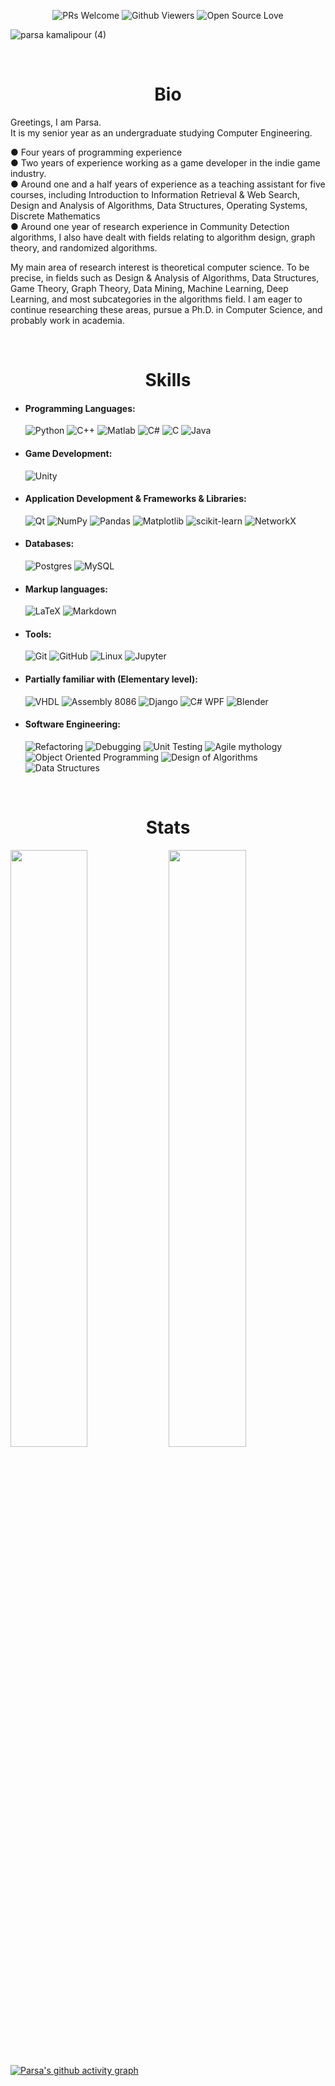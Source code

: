 
<p align="center">
<img alt="PRs Welcome" src="https://img.shields.io/badge/PRs-welcome-1abedb.svg?style=flat&logo=github">
<img alt="Github Viewers" src="https://visitor-badge.glitch.me/badge?page_id=benymaxparsa.benymaxparsa">
<img alt="Open Source Love" src="https://img.shields.io/badge/Open%20Source-%E2%99%A1-purple">
</p>

![parsa kamalipour (4)](https://user-images.githubusercontent.com/51443025/156933017-5908db34-bb39-49be-a250-518a9d4558c3.gif)


 <br />
<p align="center">
  <h1 align="center"> Bio </h1>
<p h2 align="center">

Greetings, I am Parsa.  
It is my senior year as an undergraduate studying Computer Engineering.

● Four years of programming experience  
● Two years of experience working as a game developer in the indie game industry.  
● Around one and a half years of experience as a teaching assistant for five courses, including Introduction to Information Retrieval & Web Search, Design and Analysis of Algorithms, Data Structures, Operating Systems, Discrete Mathematics  
● Around one year of research experience in Community Detection algorithms, I also have dealt with fields relating to algorithm design, graph theory, and randomized algorithms.

My main area of research interest is theoretical computer science. To be precise, in fields such as Design & Analysis of Algorithms, Data Structures, Game Theory, Graph Theory, Data Mining, Machine Learning, Deep Learning, and most subcategories in the algorithms field. I am eager to continue researching these areas, pursue a Ph.D. in Computer Science, and probably work in academia.

  
 <br />
<p align="center">
  <h1 align="center"> Skills </h1>
<p h2 align="center">

- #### Programming Languages:
  <img alt="Python" src="https://img.shields.io/badge/python-%2314354C.svg?style=for-the-badge&logo=python&logoColor=white"/>
  <img alt="C++" src="https://img.shields.io/badge/c++-%2300599C.svg?style=for-the-badge&logo=c%2B%2B&logoColor=white"/> 
  <img alt="Matlab" src="https://img.shields.io/badge/Matlab®-%23E34F26.svg?style=for-the-badge&logo=matlab&logoColor=white"/>
  <img alt="C#" src="https://img.shields.io/badge/c%23-%23239120.svg?style=for-the-badge&logo=c-sharp&logoColor=white"/> 
  <img alt="C" src="https://img.shields.io/badge/c-%2300599C.svg?style=for-the-badge&logo=c&logoColor=white"/> 
  <img alt="Java" src="https://img.shields.io/badge/java-%23ED8B00.svg?style=for-the-badge&logo=java&logoColor=white"/> 
  
- #### Game Development:
  <img alt="Unity" src="https://img.shields.io/badge/unity-%23000000.svg?style=for-the-badge&logo=unity&logoColor=white"/>
  
- #### Application Development & Frameworks & Libraries:
  <img alt="Qt" src="https://img.shields.io/badge/Qt-%23217346.svg?style=for-the-badge&logo=Qt&logoColor=white"/>  
  <img alt="NumPy" src="https://img.shields.io/badge/numpy-%23013243.svg?style=for-the-badge&logo=numpy&logoColor=white"/>
  <img alt="Pandas" src="https://img.shields.io/badge/pandas-%23150458.svg?style=for-the-badge&logo=pandas&logoColor=white"/>
  <img alt="Matplotlib" src="https://img.shields.io/badge/matplotlib-%23316192.svg?style=for-the-badge&logo=matplotlib&logoColor=white"/>
  <img alt="scikit-learn" src="https://img.shields.io/badge/scikit--learn-%23F7931E.svg?style=for-the-badge&logo=scikit-learn&logoColor=white"/>
  <img alt="NetworkX" src="https://img.shields.io/badge/NetworkX-%23316192.svg?style=for-the-badge&logo=NetworkX&logoColor=white"/>

- #### Databases:
  <img alt="Postgres" src="https://img.shields.io/badge/postgres-%23316192.svg?style=for-the-badge&logo=postgresql&logoColor=white"/>
  <img alt="MySQL" src="https://img.shields.io/badge/mysql-%2300f.svg?style=for-the-badge&logo=mysql&logoColor=white"/>
  
- #### Markup languages:
  <img alt="LaTeX" src="https://img.shields.io/badge/latex-%23008080.svg?style=for-the-badge&logo=latex&logoColor=white"/>
  <img alt="Markdown" src="https://img.shields.io/badge/markdown-%23000000.svg?style=for-the-badge&logo=markdown&logoColor=white"/>
  
- #### Tools:
  <img alt="Git" src="https://img.shields.io/badge/git-%23F05033.svg?style=for-the-badge&logo=git&logoColor=white"/> 
  <img alt="GitHub" src="https://img.shields.io/badge/github-%23121011.svg?style=for-the-badge&logo=github&logoColor=white"/> 
  <img alt="Linux" src="https://img.shields.io/badge/Linux-FCC624?style=for-the-badge&logo=linux&logoColor=black"> 
  <img alt="Jupyter" src="https://img.shields.io/badge/Jupyter-%23F37626.svg?style=for-the-badge&logo=Jupyter&logoColor=white" />
  
- #### Partially familiar with (Elementary level):
  <img alt="VHDL" src="https://img.shields.io/badge/VHDL-%23121011.svg?style=for-the-badge&logo=vhdl&logoColor=white"/> 
  <img alt="Assembly 8086" src="https://img.shields.io/badge/Assembly 8086-%23121011.svg?style=for-the-badge&logo=Assembly8086&logoColor=white"/> 
  <img alt="Django" src="https://img.shields.io/badge/django-%23092E20.svg?style=for-the-badge&logo=django&logoColor=white"> 
  <img alt="C# WPF" src="https://img.shields.io/badge/WPF-%23239120.svg?style=for-the-badge&logo=c-sharp&logoColor=white"/>
  <img alt="Blender" src="https://img.shields.io/badge/blender-%23F5792A.svg?style=for-the-badge&logo=blender&logoColor=white"/>
  
  
- #### Software Engineering:
  <img alt="Refactoring" src="https://img.shields.io/badge/Refactoring-%23121011.svg?style=for-the-badge&logo=Refactoring&logoColor=white"/>
  <img alt="Debugging" src="https://img.shields.io/badge/Debugging-%23121011.svg?style=for-the-badge&logo=Debugging&logoColor=white"/>
  <img alt="Unit Testing" src="https://img.shields.io/badge/Unit Testing-%23121011.svg?style=for-the-badge&logo=UnitTesting&logoColor=white"/>
  <img alt="Agile mythology" src="https://img.shields.io/badge/Agile mythology-%23121011.svg?style=for-the-badge&logo=Agilemythology&logoColor=white"/>
  <img alt="Object Oriented Programming" src="https://img.shields.io/badge/Object Oriented Programming-%23121011.svg?style=for-the-badge&logo=OOP&logoColor=white"/>
  <img alt="Design of Algorithms" src="https://img.shields.io/badge/Design of Algorithms-%23121011.svg?style=for-the-badge&logo=DesignofAlgorithms&logoColor=white"/>
  <img alt="Data Structures" src="https://img.shields.io/badge/Data Structures-%23121011.svg?style=for-the-badge&logo=DataStructures&logoColor=white"/>
  

  

  

 <br />
<p align="center">
  <h1 align="center"> Stats </h1>
<p h2 align="center">



<p align="left">
  <img width="49.5%" src="https://github-readme-stats.vercel.app/api?username=benymaxparsa&count_private=true&show_icons=true&theme=dracula&hide_border=true" />
    <img width="49.5%" src="https://github-readme-streak-stats.herokuapp.com/?user=benymaxparsa&theme=dracula&hide_border=true" />
  </a>
</p>

[![Parsa's github activity graph](https://activity-graph.herokuapp.com/graph?username=benymaxparsa&theme=dracula	)](https://github.com/benymaxparsa/github-readme-activity-graph)

<!--
**benymaxparsa/benymaxparsa** is a ✨ _special_ ✨ repository because its `README.md` (this file) appears on your GitHub profile.

- #### IDEs:
  <img alt="Visual Studio" src="https://img.shields.io/badge/VisualStudio-5C2D91.svg?style=for-the-badge&logo=visual-studio&logoColor=white"/> <img alt="Visual Studio Code" src="https://img.shields.io/badge/VisualStudioCode-0078d7.svg?style=for-the-badge&logo=visual-studio-code&logoColor=white"/> <img alt="Eclipse" src="https://img.shields.io/badge/Eclipse-FE7A16.svg?style=for-the-badge&logo=Eclipse&logoColor=white"/> <img alt="Rider" src="https://img.shields.io/badge/Rider-000000.svg?style=for-the-badge&logo=Rider&logoColor=white&color=black&labelColor=crimson"/> <img alt="CLion" src="https://img.shields.io/badge/CLion-black?style=for-the-badge&logo=clion&logoColor=white"/> <img alt="PyCharm" src="https://img.shields.io/badge/pycharm-143?style=for-the-badge&logo=pycharm&logoColor=black&color=black&labelColor=green"/>	<img alt="IntelliJ IDEA" src="https://img.shields.io/badge/IntelliJIDEA-000000.svg?style=for-the-badge&logo=intellij-idea&logoColor=white"/> 

![Top Langs](https://github-readme-stats.vercel.app/api/top-langs/?username=benymaxparsa&theme=dracula&exclude_repo=One-of-a-Kind,Bull-Cow-Game-UE4,My-Playground-Unreal-Engine,Intro-to-GameDev)

Here are some ideas to get you started:

- 🔭 I’m currently working on ...
- 🌱 I’m currently learning ...
- 👯 I’m looking to collaborate on ...
- 🤔 I’m looking for help with ...
- 💬 Ask me about ...
- 📫 How to reach me: ...
- 😄 Pronouns: ...
- ⚡ Fun fact: ...
-->


